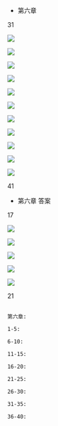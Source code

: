 * 第六章 




31

![](http://p1.bpimg.com/567571/42148b2553f6d8a8.jpg)



![](http://p1.bqimg.com/567571/dc537170b3d3a49c.jpg)


![](http://p1.bpimg.com/567571/29c5941b67805088.jpg)


![](http://p1.bqimg.com/567571/a27149e37561bde8.jpg)


![](http://i1.piimg.com/567571/8604d0e1967ce68b.jpg)


![](http://p1.bqimg.com/567571/5d6aa8e19d38d746.jpg)



![](http://p1.bqimg.com/567571/ccb6ec8344b851e7.jpg)


![](http://i1.piimg.com/567571/09fda2a0a6d8bcfe.jpg)


![](http://p1.bpimg.com/567571/ff85397b99c12263.jpg)


![](http://p1.bqimg.com/567571/388e06e59e0a5199.jpg)


![](http://p1.bpimg.com/567571/a5174a36312dafdb.jpg)



41










* 第六章    答案



17



![](http://p1.bqimg.com/567571/169c903720b0967a.png)



![](http://i1.piimg.com/567571/a7d22c1b1bf28121.jpg)


![](http://p1.bpimg.com/567571/4b8e32bcb76a1265.jpg)


![](http://i1.piimg.com/567571/8e6b37fc369104cf.jpg)


![](http://i1.piimg.com/567571/01d20830951f58be.jpg)





21










```

第六章:

1-5:  		

6-10:   	

11-15:  	

16-20:  	 

21-25:  	

26-30:  	

31-35: 	
	
36-40: 	




```

